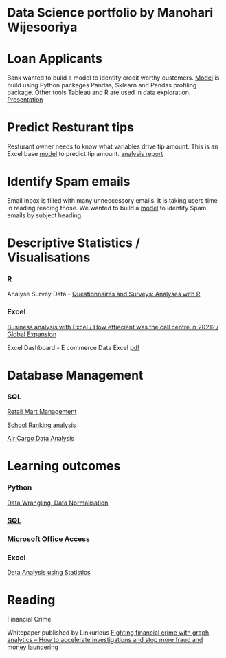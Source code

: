 # Data Science portfolio by Manohari Wijesooriya

# Loan Applicants

Bank wanted to build a model to identify credit worthy customers. [ Model](https://github.com/manohariw44/ML_projects/blob/952b1bf9ff8e5f32c498840e3911799e7557a3a1/PY001_Predictive_Model_Python_sklearn%20(1).ipynb) is build using Python packages Pandas, Sklearn and Pandas profiling package. Other tools Tableau and R are used in data exploration. [Presentation](https://courses.torontomu.ca/d2l/eP/presentations/presentation_preview_popup.d2l?ou=6606&presId=26045&pageId=0&contextId=26045)

# Predict Resturant tips 
Resturant owner needs to know what variables drive tip amount. This is an Excel base [model](https://github.com/manohariw44/ML_projects/blob/8d9779cdc6aa64d48178cf1d149b222ae95617ad/Excel002_Predict%20Restaurant%20tips.xlsx) to predict tip amount. [analysis report](https://github.com/manohariw44/ML_projects/blob/d9a7986e7663e0565fa1ae531229f30c4bd282ba/Excel002_Resturant%20tips.docx)


# Identify Spam emails

Email inbox is filled with many unneccessory emails. It is taking users time in reading reading those. We wanted to build a [ model](https://github.com/manohariw44/ML_projects/blob/main/PY002_Unsupervised_Learning_Python.ipynb) to identify Spam emails by subject heading.

# Descriptive Statistics / Visualisations

### R

Analyse Survey Data - [Questionnaires and Surveys: Analyses with R](https://github.com/manohariw44/ML_projects/blob/main/R_001_Survey_Data_Analyses.ipynb)

### Excel

[Business analysis with Excel / How effiecient was the call centre in 2021? / Global Expansion](https://github.com/manohariw44/ML_projects/blob/5534b27090f52853856ba906f5877ee12706bf43/Business_Analysis_with_Excel.xlsx)

Excel Dashboard - E commerce Data Excel [pdf](https://github.com/manohariw44/ML_projects/blob/c78ee3dc30c17e2352209cbb1d8bd825d99aa608/Excel001_E_Commerce_Dashboard_project_Report.pdf)

# Database Management

### SQL

[Retail Mart Management](SQL001_Retail_Mart_Management.pdf)

[School Ranking analysis](SQL002_School_Ranking_Analysis.pdf)

[Air Cargo Data Analysis](https://github.com/manohariw44/ML_projects/blob/0301c9247b66cf868ed33c169e71df7930780151/SQL003_Air_Cargo_Data_Analysis.pdf)

# Learning outcomes

### Python 

[Data Wrangling, Data Normalisation](https://github.com/manohariw44/ML_projects/blob/a57e394024ade04a66c362d66977d9a198a3d790/Python-Data-Wrangling-Data-Normalisation.ipynb)

### [SQL](https://courses.torontomu.ca/d2l/eP/presentations/presentation_preview_popup.d2l?ou=6606&presId=26075&pageId=0&contextId=26075)

### [Microsoft Office Access](https://softwarekeep.com/help-center/microsoft-office-access-cheat)

### Excel

[Data Analysis using Statistics](https://github.com/manohariw44/ML_projects/blob/2d130c665fa4812bd2cd5e29e20bdee4df4b3a34/Excel_Data_Analysis_using_Statistics.xlsx)

# Reading

Financial Crime 

Whitepaper published by Linkurious
[Fighting financial crime with graph analytics – How to accelerate investigations and stop more fraud and money laundering](https://resources.linkurious.com/whitepaper/fighting-financial-crime-graph-analytics)

